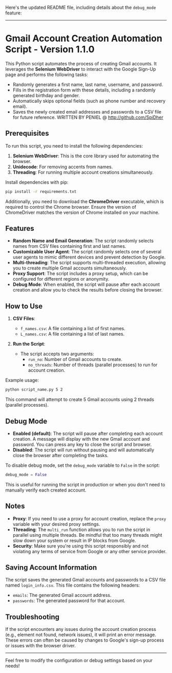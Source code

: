 Here's the updated README file, including details about the `debug_mode` feature:

---

# Gmail Account Creation Automation Script - Version 1.1.0

This Python script automates the process of creating Gmail accounts. It leverages the **Selenium WebDriver** to interact with the Google Sign-Up page and performs the following tasks:

- Randomly generates a first name, last name, username, and password.
- Fills in the registration form with these details, including a randomly generated birthday and gender.
- Automatically skips optional fields (such as phone number and recovery email).
- Saves the newly created email addresses and passwords to a CSV file for future reference.
WRITTEN BY PENIEL @ http://github.com/SpiDher

## Prerequisites

To run this script, you need to install the following dependencies:

1. **Selenium WebDriver**: This is the core library used for automating the browser.
2. **Unidecode**: For removing accents from names.
3. **Threading**: For running multiple account creations simultaneously.

Install dependencies with pip:

```bash
pip install -r requirements.txt
```

Additionally, you need to download the **ChromeDriver** executable, which is required to control the Chrome browser. Ensure the version of ChromeDriver matches the version of Chrome installed on your machine.

## Features

- **Random Name and Email Generation**: The script randomly selects names from CSV files containing first and last names.
- **Customizable User Agent**: The script randomly selects one of several user agents to mimic different devices and prevent detection by Google.
- **Multi-threading**: The script supports multi-threaded execution, allowing you to create multiple Gmail accounts simultaneously.
- **Proxy Support**: The script includes a proxy setup, which can be configured for different regions or anonymity.
- **Debug Mode**: When enabled, the script will pause after each account creation and allow you to check the results before closing the browser.

## How to Use

1. **CSV Files**: 
   - `f_names.csv`: A file containing a list of first names.
   - `L_names.csv`: A file containing a list of last names.

2. **Run the Script**:
   - The script accepts two arguments: 
     - `run_no`: Number of Gmail accounts to create.
     - `no_threads`: Number of threads (parallel processes) to run for account creation.

Example usage:

```bash
python script_name.py 5 2
```

This command will attempt to create 5 Gmail accounts using 2 threads (parallel processes).

## Debug Mode

- **Enabled (default)**: The script will pause after completing each account creation. A message will display with the new Gmail account and password. You can press any key to close the script and browser.
- **Disabled**: The script will run without pausing and will automatically close the browser after completing the tasks.

To disable debug mode, set the `debug_mode` variable to `False` in the script:

```python
debug_mode = False
```

This is useful for running the script in production or when you don't need to manually verify each created account.

## Notes

- **Proxy**: If you need to use a proxy for account creation, replace the `proxy` variable with your desired proxy settings.
- **Threading**: The `multi_run` function allows you to run the script in parallel using multiple threads. Be mindful that too many threads might slow down your system or result in IP blocks from Google.
- **Security**: Make sure you're using this script responsibly and not violating any terms of service from Google or any other service provider.

## Saving Account Information

The script saves the generated Gmail accounts and passwords to a CSV file named `login_info.csv`. This file contains the following headers:

- `emails`: The generated Gmail account address.
- `passwords`: The generated password for that account.

## Troubleshooting

If the script encounters any issues during the account creation process (e.g., element not found, network issues), it will print an error message. These errors can often be caused by changes to Google's sign-up process or issues with the browser driver.

---

Feel free to modify the configuration or debug settings based on your needs!